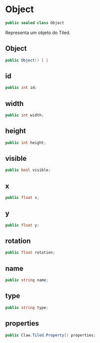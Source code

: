 # Object
```csharp
public sealed class Object
```
Representa um objeto do Tiled.<br />
## Object
```csharp
public Object() { }
```
## id
```csharp
public int id;
```
## width
```csharp
public int width;
```
## height
```csharp
public int height;
```
## visible
```csharp
public bool visible;
```
## x
```csharp
public float x;
```
## y
```csharp
public float y;
```
## rotation
```csharp
public float rotation;
```
## name
```csharp
public string name;
```
## type
```csharp
public string type;
```
## properties
```csharp
public Claw.Tiled.Property[] properties;
```
